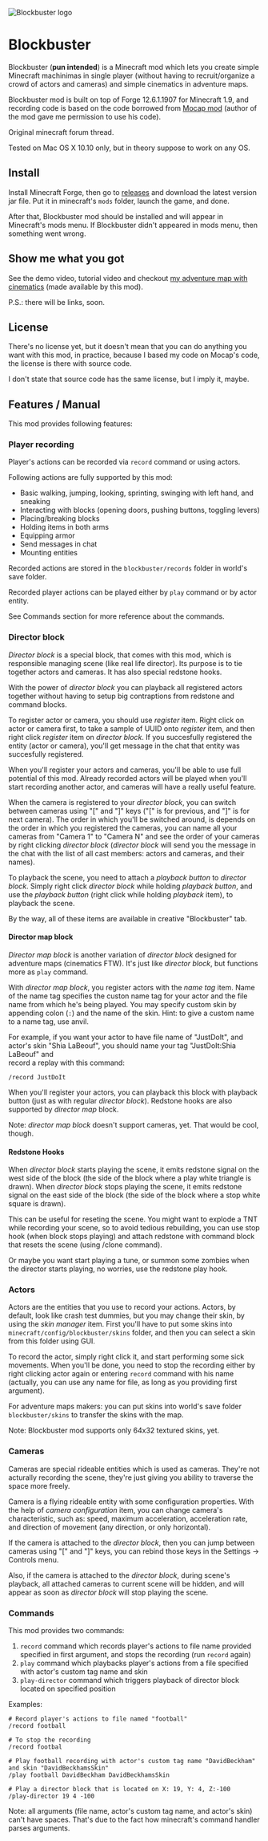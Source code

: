 ![Blockbuster logo](./logo.png)

# Blockbuster

Blockbuster (**pun intended**) is a Minecraft mod which lets you create simple Minecraft machinimas in 
single player (without having to recruit/organize a crowd of actors and cameras) 
and simple cinematics in adventure maps.

Blockbuster mod is built on top of Forge 12.6.1.1907 for Minecraft 1.9, and recording 
code is based on the code borrowed from [Mocap mod](http://www.minecraftforum.net/forums/mapping-and-modding/minecraft-mods/1445402-minecraft-motion-capture-mod-mocap-16-000) 
(author of the mod gave me permission to use his code). 

Original minecraft forum thread.

Tested on Mac OS X 10.10 only, but in theory suppose to work on any OS.

## Install

Install Minecraft Forge, then go to 
[releases](https://github.com/mchorse/blockbuster/releases) and download the 
latest version jar file. Put it in minecraft's `mods` folder, launch the game, 
and done. 

After that, Blockbuster mod should be installed and will appear in Minecraft's 
mods menu. If Blockbuster didn't appeared in mods menu, then something went 
wrong.

## Show me what you got

See the demo video, tutorial video and checkout 
[my adventure map with cinematics](https://github.com/mchorse/blockbuster/releases/tag/1.0-rc1) 
(made available by this mod).

P.S.: there will be links, soon.

## License

There's no license yet, but it doesn't mean that you can do anything you want 
with this mod, in practice, because I based my code on Mocap's code, the license 
is there with source code.

<!-- Borderlands reference -->
I don't state that source code has the same license, but I imply it, maybe. 

## Features / Manual

This mod provides following features:

### Player recording

Player's actions can be recorded via `record` command or using actors.

Following actions are fully supported by this mod:

* Basic walking, jumping, looking, sprinting, swinging with left hand, and sneaking
* Interacting with blocks (opening doors, pushing buttons, toggling levers)
* Placing/breaking blocks
* Holding items in both arms
* Equipping armor
* Send messages in chat
* Mounting entities

Recorded actions are stored in the `blockbuster/records` folder in world's save 
folder.

Recorded player actions can be played either by `play` command or by actor entity. 

See Commands section for more reference about the commands.

### Director block

*Director block* is a special block, that comes with this mod, which is responsible 
managing scene (like real life director). Its purpose is to tie together 
actors and cameras. It has also special redstone hooks.

With the power of *director block* you can playback all registered actors together 
without having to setup big contraptions from redstone and command blocks.

To register actor or camera, you should use *register* item. Right click on actor or 
camera first, to take a sample of UUID onto *register* item, and then right 
click *register* item on *director block*. If you succesfully registered the entity 
(actor or camera), you'll get message in the chat that entity was succesfully 
registered.

When you'll register your actors and cameras, you'll be able to use full potential 
of this mod. Already recorded actors will be played when you'll start recording 
another actor, and cameras will have a really useful feature.

When the camera is registered to your *director block*, you can switch between 
cameras using "[" and "]" keys ("[" is for previous, and "]" is for next camera). 
The order in which you'll be switched around, is depends on the order in which 
you registered the cameras, you can name all your cameras from "Camera 1" to 
"Camera N" and see the order of your cameras by right clicking *director block* 
(*director block* will send you the message in the chat with the list of all cast 
members: actors and cameras, and their names).

To playback the scene, you need to attach a *playback button* to *director block*. 
Simply right click *director block* while holding *playback button*, and use the 
*playback button* (right click while holding *playback* item), to playback the scene.

By the way, all of these items are available in creative "Blockbuster" tab.

#### Director map block

*Director map block* is another variation of *director block* designed for 
adventure maps (cinematics FTW). It's just like *director block*, but functions 
more as `play` command.

With *director map block*, you register actors with the *name tag* item. 
Name of the name tag specifies the custon name tag for your actor and the file 
name from which he's being played. You may specify custom skin by appending 
colon (`:`) and the name of the skin. Hint: to give a custom name to a name tag, 
use anvil.

For example, if you want your actor to have file name of "JustDoIt", and actor's 
skin "Shia LaBeouf", you should name your tag "JustDoIt:Shia LaBeouf" and  
record a replay with this command:

    /record JustDoIt

When you'll register your actors, you can playback this block with playback 
button (just as with regular *director block*). Redstone hooks are also supported 
by *director map* block.

Note: *director map block* doesn't support cameras, yet. That would be cool, 
though. 

#### Redstone Hooks

When *director block* starts playing the scene, it emits redstone signal on the 
west side of the block (the side of the block where a play white triangle is drawn). 
When *director block* stops playing the scene, it emits redstone signal on the 
east side of the block (the side of the block where a stop white square is drawn).

This can be useful for reseting the scene. You might want to explode a TNT while 
recording your scene, so to avoid tedious rebuilding, you can use stop hook 
(when block stops playing) and attach redstone with command block that resets 
the scene (using /clone command).

Or maybe you want start playing a tune, or summon some zombies when the 
director starts playing, no worries, use the redstone play hook. 

### Actors

Actors are the entities that you use to record your actions. Actors, by default, 
look like crash test dummies, but you may change their skin, by using the 
*skin manager* item. First you'll have to put some skins into 
`minecraft/config/blockbuster/skins` folder, and then you can select a skin 
from this folder using GUI.

To record the actor, simply right click it, and start performing some sick 
movements. When you'll be done, you need to stop the recording either by 
right clicking actor again or entering `record` command with his name (actually, 
you can use any name for file, as long as you providing first argument).

For adventure maps makers: you can put skins into world's save folder 
`blockbuster/skins` to transfer the skins with the map.

Note: Blockbuster mod supports only 64x32 textured skins, yet.

### Cameras

Cameras are special rideable entities which is used as cameras. They're not 
acturally recording the scene, they're just giving you ability to traverse the 
space more freely.

Camera is a flying rideable entity with some configuration properties. With the 
help of *camera configuration* item, you can change camera's characteristic, such as: 
speed, maximum acceleration, acceleration rate, and direction of movement 
(any direction, or only horizontal).

If the camera is attached to the *director block*, then you can jump between 
cameras using "[" and "]" keys, you can rebind those keys in the Settings -> Controls
menu.

Also, if the camera is attached to the *director block*, during scene's playback, 
all attached cameras to current scene will be hidden, and will appear as soon 
as *director block* will stop playing the scene.

### Commands

This mod provides two commands:

1. `record` command which records player's actions to file name provided specified 
   in first argument, and stops the recording (run `record` again)
2. `play` command which playbacks player's actions from a file specified with 
   actor's custom tag name and skin
3. `play-director` command which triggers playback of director block located on 
   specified position 

Examples:

    # Record player's actions to file named "football"
    /record football 
    
    # To stop the recording
    /record footbal
    
    # Play football recording with actor's custom tag name "DavidBeckham" and skin "DavidBeckhamsSkin"
    /play football DavidBeckham DavidBeckhamsSkin
    
    # Play a director block that is located on X: 19, Y: 4, Z:-100
    /play-director 19 4 -100

Note: all arguments (file name, actor's custom tag name, and actor's skin) can't 
have spaces. That's due to the fact how minecraft's command handler parses arguments.
